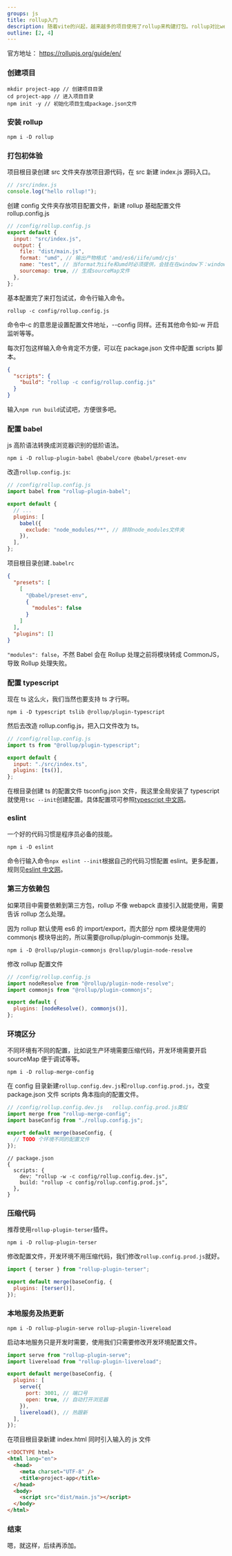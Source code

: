 ```yaml
---
groups: js
title: rollup入门
description: 随着vite的兴起，越来越多的项目使用了rollup来构建打包。rollup对比webpack的优势就是配置简单，打包产物体积更小，接下来给大家介绍rollup的基本使用。
outline: [2, 4]
---
```


官方地址： <https://rollupjs.org/guide/en/>

### 创建项目

```shell
mkdir project-app // 创建项目目录
cd project-app // 进入项目目录
npm init -y // 初始化项目生成package.json文件
```

### 安装 rollup

```shell
npm i -D rollup
```

### 打包初体验

项目根目录创建 src 文件夹存放项目源代码，在 src 新建 index.js 源码入口。

```javascript
// /src/index.js
console.log("hello rollup!");
```

创建 config 文件夹存放项目配置文件，新建 rollup 基础配置文件 rollup.config.js

```javascript
// /config/rollup.config.js
export default {
  input: "src/index.js",
  output: {
    file: "dist/main.js",
    format: "umd", // 输出产物格式 'amd/es6/iife/umd/cjs'
    name: "test", // 当format为iife和umd时必须提供，会挂在在window下：window.test=...
    sourcemap: true, // 生成sourceMap文件
  },
};
```

基本配置完了来打包试试，命令行输入命令。

```shell
rollup -c config/rollup.config.js
```

命令中-c 的意思是设置配置文件地址，--config 同样。还有其他命令如-w 开启监听等等。

每次打包这样输入命令肯定不方便，可以在 package.json 文件中配置 scripts 脚本。

```json
{
  "scripts": {
    "build": "rollup -c config/rollup.config.js"
  }
}
```

输入`npm run build`试试吧，方便很多吧。

### 配置 babel

js 高阶语法转换成浏览器识别的低阶语法。

    npm i -D rollup-plugin-babel @babel/core @babel/preset-env

改造`rollup.config.js`:

```javascript
// /config/rollup.config.js
import babel from "rollup-plugin-babel";

export default {
  // ...
  plugins: [
    babel({
      exclude: "node_modules/**", // 排除node_modules文件夹
    }),
  ],
};
```

项目根目录创建`.babelrc`

```json
{
  "presets": [
    [
      "@babel/preset-env",
      {
        "modules": false
      }
    ]
  ],
  "plugins": []
}
```

`"modules": false`，不然 Babel 会在 Rollup 处理之前将模块转成 CommonJS，导致 Rollup 处理失败。

### 配置 typescript

现在 ts 这么火，我们当然也要支持 ts 才行啊。

```shell
npm i -D typescript tslib @rollup/plugin-typescript
```

然后去改造 rollup.config.js，把入口文件改为 ts。

```javascript
// /config/rollup.config.js
import ts from "@rollup/plugin-typescript";

export default {
  input: "./src/index.ts",
  plugins: [ts()],
};
```

在根目录创建 ts 的配置文件 tsconfig.json 文件，我这里全局安装了 typescript 就使用`tsc --init`创建配置。具体配置项可参照[typescript 中文网](https://www.tslang.cn/)。

### eslint

一个好的代码习惯是程序员必备的技能。

```shell
npm i -D eslint
```

命令行输入命令`npx eslint --init`根据自己的代码习惯配置 eslint。更多配置，规则见[eslint 中文网](https://eslint.bootcss.com/)。

### 第三方依赖包

如果项目中需要依赖到第三方包，rollup 不像 webapck 直接引入就能使用，需要告诉 rollup 怎么处理。

因为 rollup 默认使用 es6 的 import/export，而大部分 npm 模块是使用的 commonjs 模块导出的，所以需要@rollup/plugin-commonjs 处理。

```shell
npm i -D @rollup/plugin-commonjs @rollup/plugin-node-resolve
```

修改 rollup 配置文件

```javascript
// /config/rollup.config.js
import nodeResolve from "@rollup/plugin-node-resolve";
import commonjs from "@rollup/plugin-commonjs";

export default {
  plugins: [nodeResolve(), commonjs()],
};
```

### 环境区分

不同环境有不同的配置，比如说生产环境需要压缩代码，开发环境需要开启 sourceMap 便于调试等等。

```shell
npm i -D rollup-merge-config
```

在 config 目录新建`rollup.config.dev.js`和`rollup.config.prod.js`，改变 package.json 文件 scripts 角本指向的配置文件。

```javascript
// /config/rollup.config.dev.js   rollup.config.prod.js类似
import merge from "rollup-merge-config";
import baseConfig from "./rollup.config.js";

export default merge(baseConfig, {
  // TODO 个环境不同的配置文件
});
```

```json5
// package.json
{
  scripts: {
    dev: "rollup -w -c config/rollup.config.dev.js",
    build: "rollup -c config/rollup.config.prod.js",
  },
}
```

### 压缩代码

推荐使用`rollup-plugin-terser`插件。

```shell
npm i -D rollup-plugin-terser
```

修改配置文件，开发环境不用压缩代码，我们修改`rollup.config.prod.js`就好。

```javascript
import { terser } from "rollup-plugin-terser";

export default merge(baseConfig, {
  plugins: [terser()],
});
```

### 本地服务及热更新

```shell
npm i -D rollup-plugin-serve rollup-plugin-livereload
```

启动本地服务只是开发时需要，使用我们只需要修改开发环境配置文件。

```javascript
import serve from "rollup-plugin-serve";
import livereload from "rollup-plugin-livereload";

export default merge(baseConfig, {
  plugins: [
    serve({
      port: 3001, // 端口号
      open: true, // 自动打开浏览器
    }),
    livereload(), // 热跟新
  ],
});
```

在项目根目录新建 index.html 同时引入输入的 js 文件

```html
<!DOCTYPE html>
<html lang="en">
  <head>
    <meta charset="UTF-8" />
    <title>project-app</title>
  </head>
  <body>
    <script src="dist/main.js"></script>
  </body>
</html>
```

### 结束

嗯，就这样，后续再添加。
